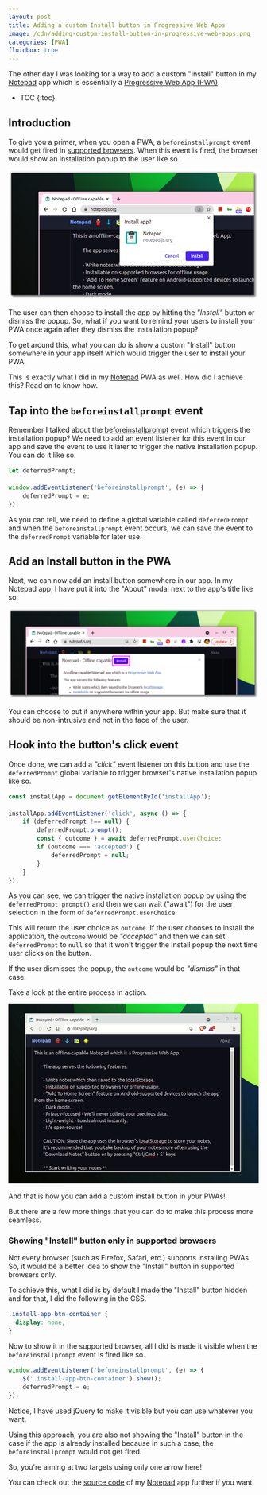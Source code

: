 ```yaml
---
layout: post
title: Adding a custom Install button in Progressive Web Apps
image: /cdn/adding-custom-install-button-in-progressive-web-apps.png
categories: [PWA]
fluidbox: true
---
```


The other day I was looking for a way to add a custom "Install" button in my [Notepad](https://notepad.js.org/) app which is essentially a [Progressive Web App (PWA)](https://web.dev/progressive-web-apps/).

* TOC
{:toc}

## Introduction

To give you a primer, when you open a PWA, a `beforeinstallprompt` event would get fired in [supported browsers](https://developer.mozilla.org/en-US/docs/Web/API/BeforeInstallPromptEvent#browser_compatibility). When this event is fired, the browser would show an installation popup to the user like so. 

[![Native PWA Popup](/images/native-pwa-popup.png)](/images/native-pwa-popup.png)

The user can then choose to install the app by hitting the *"Install"* button or dismiss the popup. So, what if you want to remind your users to install your PWA once again after they dismiss the installation popup? 

To get around this, what you can do is show a custom "Install" button somewhere in your app itself which would trigger the user to install your PWA.

This is exactly what I did in my [Notepad](https://notepad.js.org/) PWA as well. How did I achieve this? Read on to know how.

## Tap into the `beforeinstallprompt` event

Remember I talked about the [beforeinstallprompt](https://developer.mozilla.org/en-US/docs/Web/API/BeforeInstallPromptEvent) event which triggers the installation popup? We need to add an event listener for this event in our app and save the event to use it later to trigger the native installation popup. You can do it like so.

```js
let deferredPrompt;

window.addEventListener('beforeinstallprompt', (e) => {
    deferredPrompt = e;
});
```

As you can tell, we need to define a global variable called `deferredPrompt` and when the `beforeinstallprompt` event occurs, we can save the event to the `deferredPrompt` variable for later use.

## Add an Install button in the PWA

Next, we can now add an install button somewhere in our app. In my Notepad app, I have put it into the "About" modal next to the app's title like so.

[![](/images/custom-install-button.png)](/images/custom-install-button.png)

You can choose to put it anywhere within your app. But make sure that it should be non-intrusive and not in the face of the user.

## Hook into the button's click event

Once done, we can add a *"click"* event listener on this button and use the `deferredPrompt` global variable to trigger browser's native installation popup like so.

```js
const installApp = document.getElementById('installApp');

installApp.addEventListener('click', async () => {
    if (deferredPrompt !== null) {
        deferredPrompt.prompt();
        const { outcome } = await deferredPrompt.userChoice;
        if (outcome === 'accepted') {
            deferredPrompt = null;
        }
    }
});
```

As you can see, we can trigger the native installation popup by using the `deferredPrompt.prompt()` and then we can wait ("await") for the user selection in the form of `deferredPrompt.userChoice`.

This will return the user choice as `outcome`. If the user chooses to install the application, the `outcome` would be *"accepted"* and then we can set `deferredPrompt` to `null` so that it won't trigger the install popup the next time user clicks on the button.

If the user dismisses the popup, the `outcome` would be *"dismiss"* in that case.

Take a look at the entire process in action.

![Custom Install button in action](/images/custom-install-in-action.gif)

And that is how you can add a custom install button in your PWAs!

But there are a few more things that you can do to make this process more seamless.

### Showing "Install" button only in supported browsers

Not every browser (such as Firefox, Safari, etc.) supports installing PWAs. So, it would be a better idea to show the "Install" button in supported browsers only.

To achieve this, what I did is by default I made the "Install" button hidden and for that, I did the following in the CSS.

```css
.install-app-btn-container {
  display: none;
}
```

Now to show it in the supported browser, all I did is made it visible when the `beforeinstallprompt` event is fired like so.

```js
window.addEventListener('beforeinstallprompt', (e) => {
    $('.install-app-btn-container').show();
    deferredPrompt = e;
});
```

Notice, I have used jQuery to make it visible but you can use whatever you want.

Using this approach, you are also not showing the "Install" button in the case if the app is already installed because in such a case, the `beforeinstallprompt` would not get fired. 

So, you're aiming at two targets using only one arrow here!

You can check out the [source code](https://github.com/amitmerchant1990/notepad) of my [Notepad](https://notepad.js.org/) app further if you want.